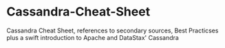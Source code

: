 # Cassandra-Cheat-Sheet
Cassandra Cheat Sheet, references to secondary sources, Best Practicses plus a swift introduction to Apache and DataStax' Cassandra
